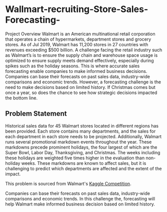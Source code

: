 # Wallmart-recruiting-Store-Sales-Forecasting-

Project Overview
Walmart is an American multinational retail corporation that operates a chain of hypermarkets, department stores and grocery stores. As of Jul 2019, Walmart has 11,200 stores in 27 countries with revenues exceeding $500 billion. A challenge facing the retail industry such as Walmart’s is to ensure the supply chain and warehouse space usage is optimized to ensure supply meets demand effectively, especially during spikes such as the holiday seasons. 
This is where accurate sales forecasting enable companies to make informed business decisions. Companies can base their forecasts on past sales data, industry-wide comparisons and economic trends. However, a forecasting challenge is the need to make decisions based on limited history. If Christmas comes but once a year, so does the chance to see how strategic decisions impacted the bottom line. 

## Problem Statement
Historical sales data for 45 Walmart stores located in different regions has been provided. Each store contains many departments, and the sales for each department in each store needs to be projected. Additionally, Walmart runs several promotional markdown events throughout the year. These markdowns precede prominent holidays, the four largest of which are the Super Bowl, Labor Day, Thanksgiving, and Christmas. The weeks including these holidays are weighted five times higher in the evaluation than non-holiday weeks. These markdowns are known to affect sales, but it is challenging to predict which departments are affected and the extent of the impact.

This problem is sourced from Walmart's [Kaggle Competition](https://www.kaggle.com/c/walmart-recruiting-store-sales-forecasting).

Companies can base their forecasts on past sales data, industry-wide comparisons and economic trends.  In this challenge the, forecasting  will help Walmart  make informed business decision  based on limited history. 
